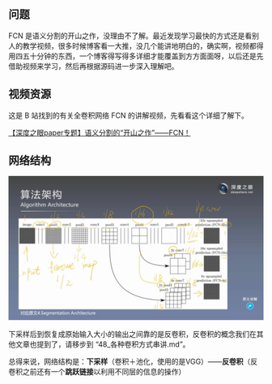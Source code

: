 ## 问题

FCN 是语义分割的开山之作，没理由不了解。最近发现学习最快的方式还是看别人的教学视频，很多时候博客看一大推，没几个能讲地明白的，确实啊，视频都得用四五十分钟的东西，一个博客得写得多详细才能覆盖到方方面面呀，以后还是先借助视频来学习，然后再根据源码进一步深入理解吧。

## 视频资源

这是 B 站找到的有关全卷积网络 FCN 的讲解视频，先看看这个详细了解下。

[【深度之眼paper专题】语义分割的“开山之作”——FCN！](https://www.bilibili.com/video/BV16K411W782?from=search&seid=8393040243981426012)

## 网络结构

![](https://raw.githubusercontent.com/xn1997/picgo/master/xrJyNBYLMZF74Sc.png)

下采样后到恢复成原始输入大小的输出之间靠的是反卷积，反卷积的概念我们在其他文章也提到了，请移步到 “48_各种卷积方式串讲.md”。

总得来说，网络结构是：**下采样**（卷积＋池化，使用的是VGG）——**反卷积**（反卷积之前还有一个**跳跃链接**以利用不同层的信息的操作）